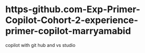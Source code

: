 # https-github.com-Exp-Primer-Copilot-Cohort-2-experience-primer-copilot-marryamabid
 copilot with git hub and vs studio
